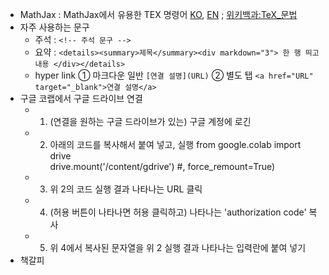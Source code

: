 * MathJax : MathJax에서 유용한 TEX 명령어 <a href="https://www.onemathematicalcat.org/MathJaxDocumentation/MathJaxKorean/TeXSyntax_ko.html" target="_blank">KO</a>, <a href="https://www.onemathematicalcat.org/MathJaxDocumentation/TeXSyntax.htm" target="_blank">EN</a> ; <a href="https://ko.wikipedia.org/wiki/위키백과:TeX_문법" target="_blank">위키백과:TeX_문법</a>
* 자주 사용하는 문구
  + 주석 : `<!-- 주석 문구 -->`
  + 요약 : `<details><summary>제목</summary><div markdown="3"> 한 행 띄고 내용 </div></details>`
  + hyper link ① 마크다운 일반 `[연결 설명](URL)` ② 별도 탭 `<a href="URL" target="_blank">연결 설명</a>`
* 구글 코랩에서 구글 드라이브 연결
  + 1. (연결을 원하는 구글 드라이브가 있는) 구글 계정에 로긴
  + 2. 아래의 코드를 복사해서 붙여 넣고, 실행
    from google.colab import drive  
    drive.mount('/content/gdrive') #, force_remount=True)  
  + 3. 위 2의 코드 실행 결과 나타나는 URL 클릭
  + 4. (허용 버튼이 나타나면 허용 클릭하고) 나타나는 'authorization code' 복사
  + 5. 위 4에서 복사된 문자열을 위 2 실행 결과 나타나는 입력란에 붙여 넣기
* 책갈피
